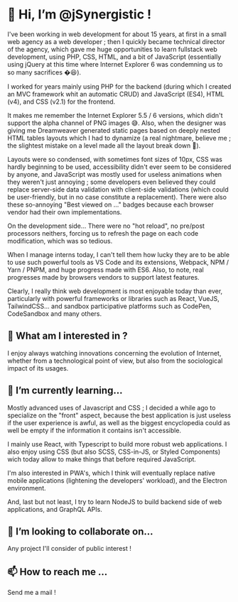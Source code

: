 # 👋 Hi, I’m @jSynergistic !

I've been working in web development for about 15 years, at first in a small web agency as a web developer ; then I quickly became technical director of the agency, which gave me huge opportunities to learn fullstack web development, using PHP, CSS, HTML, and a bit of JavaScript (essentially using jQuery at this time where Internet Explorer 6 was condemning us to so many sacrifices �😆).

I worked for years mainly using PHP for the backend (during which I created an MVC framework whit an automatic CRUD) and JavaScript (ES4), HTML (v4), and CSS (v2.1) for the frontend. 

It makes me remember the Internet Explorer 5.5 / 6 versions, which didn't support the alpha channel of PNG images 😅. Also, when the designer was giving me Dreamweaver generated static pages based on deeply nested HTML tables layouts which I had to dynamize (a real nightmare, believe me ; the slightest mistake on a level made all the layout break down 🤯).

Layouts were so condensed, with sometimes font sizes of 10px, CSS was hardly beginning to be used, accessibility didn't ever seem to be considered by anyone, and JavaScript was mostly used for useless animations when they weren't just annoying ; some developers even believed they could replace server-side data validation with client-side validations (which could be user-friendly, but in no case constitute a replacement). There were also these so-annoying "Best viewed on ..." badges because each browser vendor had their own implementations.

On the development side... There were no "hot reload", no pre/post processors neithers, forcing us to refresh the page on each code modification, which was so tedious.

When I manage interns today, I can't tell them how lucky they are to be able to use such powerful tools as VS Code and its extensions, Webpack, NPM / Yarn / PNPM, and huge progress made with ES6. Also, to note, real progresses made by browsers vendors to support latest features. 

Clearly, I really think web development is most enjoyable today than ever, particularly with powerful frameworks or libraries such as React, VueJS, TailwindCSS... and sandbox participative platforms such as CodePen, CodeSandbox and many others.

## 👀 What am I interested in ?

I enjoy always watching innovations concerning the evolution of Internet, whether from a technological point of view, but also from the sociological impact of its usages.

## 🌱 I’m currently learning...

Mostly advanced uses of Javascript and CSS ; I decided a while ago to specialize on the "front" aspect, because the best application is just useless if the user experience is awful, as well as the biggest encyclopedia could as well be empty if the information it contains isn't accessible.

I mainly use React, with Typescript to build more robust web applications. I also enjoy using CSS (but also SCSS, CSS-in-JS, or Styled Components) wich today allow to make things that before required JavaScript.

I'm also interested in PWA's, which I think will eventually replace native mobile applications (lightening the developers' workload), and the Electron environment.

And, last but not least, I try to learn NodeJS to build backend side of web applications, and GraphQL APIs.

## 💞️ I’m looking to collaborate on...

Any project I'll consider of public interest !

## 📫 How to reach me ...

Send me a mail !

<!---
jSynergistic/jSynergistic is a ✨ special ✨ repository because its `README.md` (this file) appears on your GitHub profile.
You can click the Preview link to take a look at your changes.
--->
